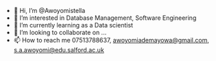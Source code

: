 - 👋 Hi, I’m @Awoyomistella
- 👀 I’m interested in Database Management, 
Software  Engineering 
- 🌱 I’m currently learning as a Data scientist 
- 💞️ I’m looking to collaborate on ...
- 📫 How to reach me 07513788637, 
awoyomiademayowa@gmail.com, 
s.a.awoyomi@edu.salford.ac.uk 

<!---
Awoyomistella/Awoyomistella is a ✨ special ✨ repository because its `README.md` (this file) appears on your GitHub profile.
You can click the Preview link to take a look at your changes.
--->
